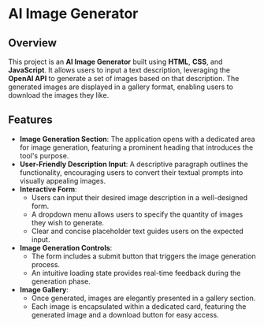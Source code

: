 # AI Image Generator

## Overview

This project is an **AI Image Generator** built using **HTML**, **CSS**, and **JavaScript**. It allows users to input a text description, leveraging the **OpenAI API** to generate a set of images based on that description. The generated images are displayed in a gallery format, enabling users to download the images they like.

## Features

- **Image Generation Section**: The application opens with a dedicated area for image generation, featuring a prominent heading that introduces the tool's purpose.
- **User-Friendly Description Input**: A descriptive paragraph outlines the functionality, encouraging users to convert their textual prompts into visually appealing images.
- **Interactive Form**: 
  - Users can input their desired image description in a well-designed form.
  - A dropdown menu allows users to specify the quantity of images they wish to generate.
  - Clear and concise placeholder text guides users on the expected input.
- **Image Generation Controls**: 
  - The form includes a submit button that triggers the image generation process.
  - An intuitive loading state provides real-time feedback during the generation phase.
- **Image Gallery**: 
  - Once generated, images are elegantly presented in a gallery section.
  - Each image is encapsulated within a dedicated card, featuring the generated image and a download button for easy access.
